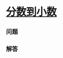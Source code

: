 # [分数到小数](https://leetcode-cn.com/problems/fraction-to-recurring-decimal)

### 问题



### 解答

```

```


